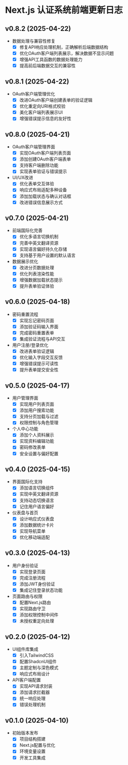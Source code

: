 # Next.js 认证系统前端更新日志

## v0.8.2 (2025-04-22)
- 数据处理与兼容性修复
  - [x] 修复API响应处理机制，正确解析后端数据结构
  - [x] 优化OAuth客户端列表展示，解决数据不显示问题
  - [x] 增强API工具函数的数据处理能力
  - [x] 提高前后端数据交互的兼容性

## v0.8.1 (2025-04-22)
- OAuth客户端管理优化
  - [x] 改进OAuth客户端创建表单的验证逻辑
  - [x] 优化重定向URI格式校验
  - [x] 美化客户端列表展示UI
  - [x] 增强错误提示信息的友好性

## v0.8.0 (2025-04-21)
- OAuth客户端管理界面
  - [x] 实现OAuth客户端列表页面
  - [x] 添加创建OAuth客户端表单
  - [x] 支持客户端删除功能
  - [x] 实现表单验证与错误提示
- UI/UX改进
  - [x] 优化表单交互体验
  - [x] 响应式布局适配多种设备
  - [x] 添加加载状态与确认对话框
  - [x] 改进错误信息展示方式

## v0.7.0 (2025-04-21)
- 前端国际化完善
  - [x] 优化多语言切换机制
  - [x] 完善中英文翻译资源
  - [x] 实现语言偏好持久化存储
  - [x] 支持基于用户设置的默认语言
- 数据展示优化
  - [x] 改进分页数据处理
  - [x] 优化列表渲染性能
  - [x] 增强数据加载状态提示
  - [x] 提升表单验证体验

## v0.6.0 (2025-04-18)
- 密码重置流程
  - [x] 实现忘记密码页面
  - [x] 添加验证码输入界面
  - [x] 完成密码重置表单
  - [x] 集成验证流程与API交互
- 用户注册/登录优化
  - [x] 改进表单验证逻辑
  - [x] 优化输入字段交互反馈
  - [x] 增强错误提示可读性
  - [x] 提升表单提交安全性

## v0.5.0 (2025-04-17)
- 用户管理界面
  - [x] 实现用户列表页面
  - [x] 添加用户搜索功能
  - [x] 支持分页加载与过滤
  - [x] 权限控制与角色管理
- 个人中心功能
  - [x] 添加个人资料展示
  - [x] 实现资料编辑功能
  - [x] 密码修改表单
  - [x] 安全设置与偏好配置

## v0.4.0 (2025-04-15)
- 界面国际化支持
  - [x] 添加语言切换组件
  - [x] 实现中英文翻译资源
  - [x] 支持动态切换语言
  - [x] 记住用户语言偏好
- 仪表盘与首页
  - [x] 设计响应式仪表盘
  - [x] 添加数据统计卡片
  - [x] 实现导航菜单
  - [x] 优化移动端适配

## v0.3.0 (2025-04-13)
- 用户身份验证
  - [x] 实现登录页面
  - [x] 完成注册流程
  - [x] 添加JWT身份验证
  - [x] 集成记住登录状态功能
- 页面路由与权限
  - [x] 配置Next.js路由
  - [x] 实现路由守卫
  - [x] 添加权限控制中间件
  - [x] 未授权重定向处理

## v0.2.0 (2025-04-12)
- UI组件库集成
  - [x] 引入TailwindCSS
  - [x] 配置ShadcnUI组件
  - [x] 主题定制与深色模式
  - [x] 响应式布局设计
- API客户端配置
  - [x] 实现API请求封装
  - [x] 添加请求拦截器
  - [x] 统一响应处理
  - [x] 错误处理机制

## v0.1.0 (2025-04-10)
- 初始版本发布
  - [x] 项目结构搭建
  - [x] Next.js配置与优化
  - [x] 环境变量设置
  - [x] 开发工具集成 